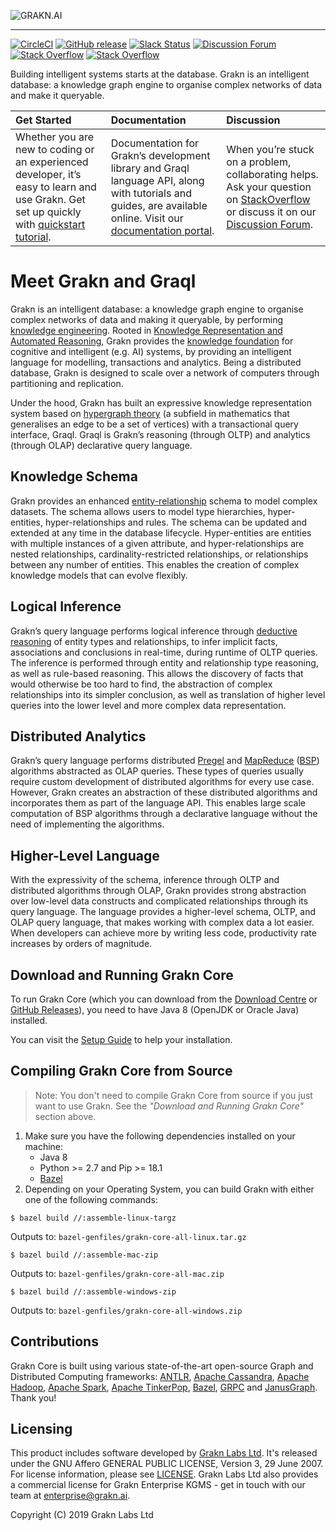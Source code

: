 ![GRAKN.AI](https://grakn.ai/assets/img/grakn-logo-name.png)

---
[![CircleCI](https://circleci.com/gh/graknlabs/grakn/tree/master.svg?style=shield)](https://circleci.com/gh/graknlabs/grakn/tree/master)
[![GitHub release](https://img.shields.io/github/release/graknlabs/grakn.svg)](https://github.com/graknlabs/grakn/releases/latest)
[![Slack Status](http://grakn-slackin.herokuapp.com/badge.svg)](https://grakn.ai/slack)
[![Discussion Forum](https://img.shields.io/discourse/https/discuss.grakn.ai/topics.svg)](https://discuss.grakn.ai)
[![Stack Overflow](https://img.shields.io/badge/stackoverflow-grakn-796de3.svg)](https://stackoverflow.com/questions/tagged/grakn)
[![Stack Overflow](https://img.shields.io/badge/stackoverflow-graql-3dce8c.svg)](https://stackoverflow.com/questions/tagged/graql)

Building intelligent systems starts at the database. Grakn is an intelligent database: a knowledge graph engine to organise complex networks of data and make it queryable.

| Get Started | Documentation | Discussion |
|:------------|:--------------|:-----------|
| Whether you are new to coding or an experienced developer, it’s easy to learn and use Grakn. Get set up quickly with [quickstart tutorial](https://dev.grakn.ai/docs/general/quickstart). | Documentation for Grakn’s development library and Graql language API, along with tutorials and guides, are available online. Visit our [documentation portal](https://dev.grakn.ai/). | When you’re stuck on a problem, collaborating helps. Ask your question on [StackOverflow](https://stackoverflow.com/questions/tagged/graql+or+grakn) or discuss it on our [Discussion Forum](https://discuss.grakn.ai/). |

# Meet Grakn and Graql

Grakn is an intelligent database: a knowledge graph engine to organise complex networks of data and making it queryable, by performing [knowledge engineering](https://en.wikipedia.org/wiki/Knowledge_engineering). Rooted in [Knowledge Representation and Automated Reasoning](https://en.wikipedia.org/wiki/Knowledge_representation_and_reasoning), Grakn provides the [knowledge foundation](https://en.wikipedia.org/wiki/Knowledge_base) for cognitive and intelligent (e.g. AI) systems, by providing an intelligent language for modelling, transactions and analytics. Being a distributed database, Grakn is designed to scale over a network of computers through partitioning and replication.

Under the hood, Grakn has built an expressive knowledge representation system based on [hypergraph theory](https://en.wikipedia.org/wiki/Hypergraph) (a subfield in mathematics that generalises an edge to be a set of vertices) with a transactional query interface, Graql. Graql is Grakn’s reasoning (through OLTP) and analytics (through OLAP) declarative query language. 

## Knowledge Schema

Grakn provides an enhanced [entity-relationship](https://en.wikipedia.org/wiki/Entity–relationship_model) schema to model complex datasets. The schema allows users to model type hierarchies, hyper-entities, hyper-relationships and rules. The schema can be updated and extended at any time in the database lifecycle. Hyper-entities are entities with multiple instances of a given attribute, and hyper-relationships are nested relationships, cardinality-restricted relationships, or relationships between any number of entities. This enables the creation of complex knowledge models that can evolve flexibly.

## Logical Inference

Grakn’s query language performs logical inference through [deductive reasoning](https://en.wikipedia.org/wiki/Deductive_reasoning) of entity types and relationships, to infer implicit facts, associations and conclusions in real-time, during runtime of OLTP queries. The inference is performed through entity and relationship type reasoning, as well as rule-based reasoning. This allows the discovery of facts that would otherwise be too hard to find, the abstraction of complex relationships into its simpler conclusion, as well as translation of higher level queries into the lower level and more complex data representation.

## Distributed Analytics

Grakn’s query language performs distributed [Pregel](https://kowshik.github.io/JPregel/pregel_paper.pdf) and [MapReduce](https://en.wikipedia.org/wiki/MapReduce) ([BSP](https://en.wikipedia.org/wiki/Bulk_synchronous_parallel)) algorithms abstracted as OLAP queries. These types of queries usually require custom development of distributed algorithms for every use case. However, Grakn creates an abstraction of these distributed algorithms and incorporates them as part of the language API. This enables large scale computation of BSP algorithms through a declarative language without the need of implementing the algorithms.

## Higher-Level Language

With the expressivity of the schema, inference through OLTP and distributed algorithms through OLAP, Grakn provides strong abstraction over low-level data constructs and complicated relationships through its query language. The language provides a higher-level schema, OLTP, and OLAP query language, that makes working with complex data a lot easier. When developers can achieve more by writing less code, productivity rate increases by orders of magnitude.

## Download and Running Grakn Core

To run Grakn Core (which you can download from the [Download Centre](https://grakn.ai/download) or [GitHub Releases](https://github.com/graknlabs/grakn/releases)), you need to have Java 8 (OpenJDK or Oracle Java) installed.

You can visit the [Setup Guide](https://dev.grakn.ai/docs/running-grakn/install-and-run) to help your installation.

## Compiling Grakn Core from Source

> Note: You don't need to compile Grakn Core from source if you just want to use Grakn. See the _"Download and Running Grakn Core"_ section above.

1. Make sure you have the following dependencies installed on your machine:
    - Java 8
    - Python >= 2.7 and Pip >= 18.1
    - [Bazel](http://docs.bazel.build/install.html)
1. Depending on your Operating System, you can build Grakn with either one of the following commands: 
```
$ bazel build //:assemble-linux-targz
```
Outputs to: `bazel-genfiles/grakn-core-all-linux.tar.gz`
```
$ bazel build //:assemble-mac-zip
```
Outputs to: `bazel-genfiles/grakn-core-all-mac.zip`
```
$ bazel build //:assemble-windows-zip
```
Outputs to: `bazel-genfiles/grakn-core-all-windows.zip`

## Contributions

Grakn Core is built using various state-of-the-art open-source Graph and Distributed Computing frameworks: [ANTLR](http://www.antlr.org), [Apache Cassandra](http://cassandra.apache.org), [Apache Hadoop](https://hadoop.apache.org), [Apache Spark](http://spark.apache.org), [Apache TinkerPop](http://tinkerpop.apache.org), [Bazel](https://bazel.build), [GRPC](https://grpc.io) and [JanusGraph](http://janusgraph.org). Thank you!

## Licensing

This product includes software developed by [Grakn Labs Ltd](https://grakn.ai/).  It's released under the GNU Affero GENERAL PUBLIC LICENSE, Version 3, 29 June 2007. For license information, please see [LICENSE](https://github.com/graknlabs/grakn/blob/master/LICENSE). Grakn Labs Ltd also provides a commercial license for Grakn Enterprise KGMS - get in touch with our team at enterprise@grakn.ai.

Copyright (C) 2019  Grakn Labs Ltd
